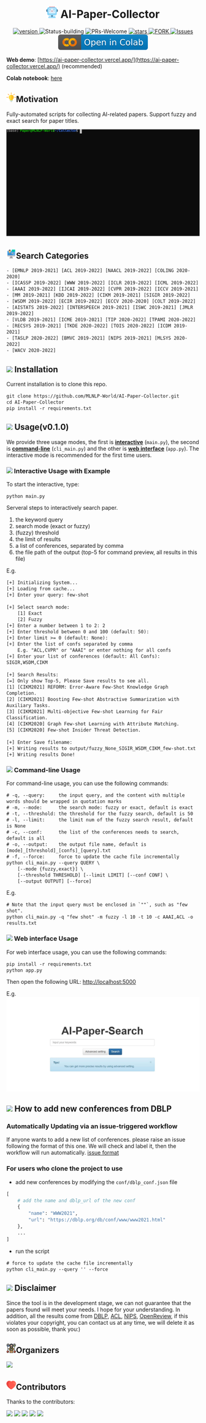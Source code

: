 <p align="center">
<h1 align="center"> <img src="./pics/icon/ai.png" width="30" /> AI-Paper-Collector</h1>
</p>
<p align="center">
  	<a href="https://img.shields.io/badge/version-v0.1.0-blue">
      <img alt="version" src="https://img.shields.io/badge/version-v0.1.0-blue?color=FF8000?color=009922" />
    </a>
  <a >
       <img alt="Status-building" src="https://img.shields.io/badge/Status-building-blue" />
  	</a>
  <a >
       <img alt="PRs-Welcome" src="https://img.shields.io/badge/PRs-Welcome-red" />
  	</a>
   	<a href="https://github.com/MLNLP-World/AI-Paper-collector/stargazers">
       <img alt="stars" src="https://img.shields.io/github/stars/MLNLP-World/AI-Paper-collector" />
  	</a>
  	<a href="https://github.com/MLNLP-World/AI-Paper-collector/network/members">
       <img alt="FORK" src="https://img.shields.io/github/forks/MLNLP-World/AI-Paper-collector?color=FF8000" />
  	</a>
    <a href="https://github.com/MLNLP-World/AI-Paper-collector/issues">
      <img alt="Issues" src="https://img.shields.io/github/issues/MLNLP-World/AI-Paper-collector?color=0088ff"/>
    </a>
    <a href="https://colab.research.google.com/github/Doragd/AI-Paper-collector-Dev/blob/main/colab/AI_Paper_Collector_Colab.ipynb" target="_parent">
      <img src="pics/icon/colab-badge.svg" alt="Open In Colab"/>
    </a>
    <br />
</p>

**Web demo**: [https://ai-paper-collector.vercel.app/](https://ai-paper-collector.vercel.app/) (recommended)

**Colab notebook**: [here](https://colab.research.google.com/github/Doragd/AI-Paper-collector-Dev/blob/main/colab/AI_Paper_Collector_Colab.ipynb)

## <img src="./pics/icon/motivation.png" width="25" />Motivation

Fully-automated scripts for collecting AI-related papers.
Support fuzzy and exact search for paper titles.

![demo](./pics/screenshot/demo.svg)

## <img src="./pics/icon/intro.png" width="25" />Search Categories

<!-- confs-list-start -->

```text
- [EMNLP 2019-2021] [ACL 2019-2022] [NAACL 2019-2022] [COLING 2020-2020] 
- [ICASSP 2019-2022] [WWW 2019-2022] [ICLR 2019-2022] [ICML 2019-2022] 
- [AAAI 2019-2022] [IJCAI 2019-2022] [CVPR 2019-2022] [ICCV 2019-2021] 
- [MM 2019-2021] [KDD 2019-2022] [CIKM 2019-2021] [SIGIR 2019-2022] 
- [WSDM 2019-2022] [ECIR 2019-2022] [ECCV 2020-2020] [COLT 2019-2022] 
- [AISTATS 2019-2022] [INTERSPEECH 2019-2021] [ISWC 2019-2021] [JMLR 2019-2022] 
- [VLDB 2019-2021] [ICME 2019-2021] [TIP 2020-2022] [TPAMI 2020-2022] 
- [RECSYS 2019-2021] [TKDE 2020-2022] [TOIS 2020-2022] [ICDM 2019-2021] 
- [TASLP 2020-2022] [BMVC 2019-2021] [NIPS 2019-2021] [MLSYS 2020-2022] 
- [WACV 2020-2022] 
```


<!-- confs-list-end -->

## <img src="https://cdn.jsdelivr.net/gh/LightChen233/blog-img/resource.png" width="25" /> Installation

Current installation is to clone this repo.

```shell
git clone https://github.com/MLNLP-World/AI-Paper-Collector.git
cd AI-Paper-Collector
pip install -r requirements.txt
```

## <img src="https://cdn.jsdelivr.net/gh/LightChen233/blog-img/catalogue.png" width="27" /> Usage(v0.1.0)

We provide three usage modes, the first is [**interactive**](https://github.com/MLNLP-World/AI-Paper-Collector#-interactive-usage-with-example) (`main.py`), the second is [**command-line**](https://github.com/MLNLP-World/AI-Paper-Collector#-command-line-usage) (`cli_main.py`) and the other is [**web interface**](https://github.com/MLNLP-World/AI-Paper-Collector#-web-interface-usage) (`app.py`).
The interactive mode is recommended for the first time users.

### <img src="https://cdn.jsdelivr.net/gh/LightChen233/blog-img/notes.png" width="23" /> Interactive Usage with Example

To start the interactive, type:

```shell
python main.py
```

Serveral steps to interactively search paper.

1. the keyword query
2. search mode (exact or fuzzy)
3. (fuzzy) threshold
4. the limit of results
5. a list of conferences, separated by comma
6. the file path of the output (top-5 for command preview, all results in this file)

E.g.

```
[+] Initializing System...
[+] Loading from cache...
[+] Enter your query: few-shot

[+] Select search mode:
	[1] Exact
	[2] Fuzzy
[+] Enter a number between 1 to 2: 2
[+] Enter threshold between 0 and 100 (default: 50):
[+] Enter limit >= 0 (default: None):
[+] Enter the list of confs separated by comma
	E.g. "ACL,CVPR" or "AAAI" or enter nothing for all confs
[+] Enter your list of conferences (default: All Confs): SIGIR,WSDM,CIKM

[+] Search Results:
[=] Only show Top-5, Please Save results to see all.
[1] [CIKM2021] REFORM: Error-Aware Few-Shot Knowledge Graph Completion.
[2] [CIKM2021] Boosting Few-shot Abstractive Summarization with Auxiliary Tasks.
[3] [CIKM2021] Multi-objective Few-shot Learning for Fair Classification.
[4] [CIKM2020] Graph Few-shot Learning with Attribute Matching.
[5] [CIKM2020] Few-shot Insider Threat Detection.

[+] Enter Save filename:
[+] Writing results to output/fuzzy_None_SIGIR_WSDM_CIKM_few-shot.txt
[+] Writing results Done!
```

### <img src="https://cdn.jsdelivr.net/gh/LightChen233/blog-img/notes.png" width="23" /> Command-line Usage

For command-line usage, you can use the following commands:

```shell
# -q, --query:     the input query, and the content with multiple words should be wrapped in quotation marks
# -m, --mode:      the search mode: fuzzy or exact, default is exact
# -t, --threshold: the threshold for the fuzzy search, default is 50
# -l, --limit:     the limit num of the fuzzy search result, default is None
# -c, --conf:      the list of the conferences needs to search, default is all
# -o, --output:    the output file name, default is [mode]_[threshold]_[confs]_[query].txt
# -f, --force:     force to update the cache file incrementally
python cli_main.py --query QUERY \
    [--mode {fuzzy,exact}] \
    [--threshold THRESHOLD] [--limit LIMIT] [--conf CONF] \
    [--output OUTPUT] [--force]
```

E.g.

```shell
# Note that the input query must be enclosed in `""`, such as "few shot".
python cli_main.py -q "few shot" -m fuzzy -l 10 -t 10 -c AAAI,ACL -o results.txt
```

### <img src="https://cdn.jsdelivr.net/gh/LightChen233/blog-img/notes.png" width="23" /> Web interface Usage

For web interface usage, you can use the following commands:

```shell
pip install -r requirements.txt
python app.py
```

Then open the following URL: [http://localhost:5000](http://localhost:5000)

E.g.
![web](./pics/screenshot/web.jpg)

## <img src="https://cdn.jsdelivr.net/gh/LightChen233/blog-img/folders.png" width="25" /> How to add new conferences from DBLP

### Automatically Updating via an issue-triggered workflow

If anyone wants to add a new list of conferences. please raise an issue following the format of this one.
We will check and label it, then the workflow will run automatically.
[issue format](https://github.com/MLNLP-World/AI-Paper-Collector/issues/10)

### For users who clone the project to use

- add new conferences by modifying the `conf/dblp_conf.json` file

```python
[
    # add the name and dblp_url of the new conf
    {
        "name": "WWW2021",
        "url": "https://dblp.org/db/conf/www/www2021.html"
    },
    ...
]
```

- run the script

```shell
# force to update the cache file incrementally
python cli_main.py --query '' --force
```

## <img src="https://cdn.jsdelivr.net/gh/LightChen233/blog-img/disclaimer2.png" width="25" /> Disclaimer

Since the tool is in the development stage, we can not guarantee that the papers found will meet your needs. I hope for your understanding. In addition, all the results come from [DBLP](https://dblp.org/), [ACL](https://aclanthology.org/), [NIPS](https://papers.nips.cc/), [OpenReview](https://openreview.net/), if this violates your copyright, you can contact us at any time, we will delete it as soon as possible, thank you:)

## <img src="./pics/icon/organizer.png" width="25" />Organizers

<a href="https://github.com/doragd"><img src="https://github.com/doragd.png?size=60"></a>

## <img src="./pics/icon/heart.png" width="25" />Contributors

Thanks to the contributors:

<a href="https://github.com/doragd"><img src="https://github.com/doragd.png?size=60"></a>
<a href="https://github.com/yhshu"><img src="https://github.com/yhshu.png?size=60"></a>
<a href="https://github.com/wanghaisheng"><img src="https://github.com/wanghaisheng.png?size=60"></a>
<a href="https://github.com/LightChen233"><img src="https://github.com/LightChen233.png?size=60"></a>
<a href="https://github.com/beiyuouo"><img src="https://github.com/beiyuouo.png?size=60"></a>

